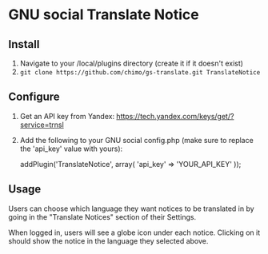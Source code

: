 GNU social Translate Notice
===========================

Install
---------

1. Navigate to your /local/plugins directory (create it if it doesn't exist)
2. `git clone https://github.com/chimo/gs-translate.git TranslateNotice`

Configure
---------

1. Get an API key from Yandex: https://tech.yandex.com/keys/get/?service=trnsl
2. Add the following to your GNU social config.php (make sure to replace the 'api_key' value with yours):

    addPlugin('TranslateNotice', array(
        'api_key'     => 'YOUR_API_KEY'
    ));

Usage
---------

Users can choose which language they want notices to be translated in by going
in the "Translate Notices" section of their Settings.

When logged in, users will see a globe icon under each notice. Clicking on it
should show the notice in the language they selected above.

